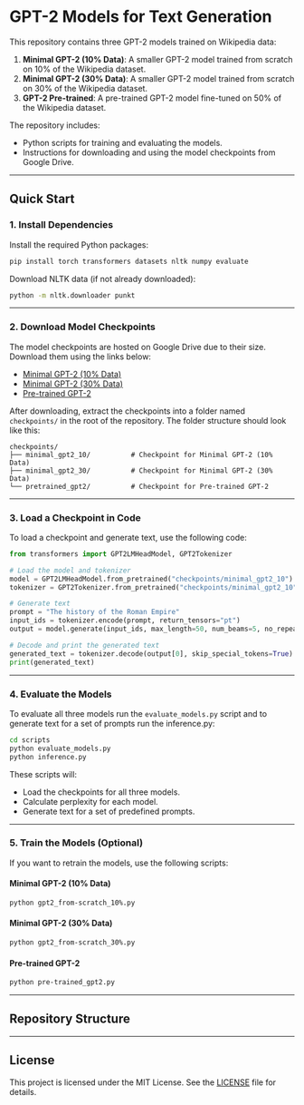 # GPT-2 Models for Text Generation

This repository contains three GPT-2 models trained on Wikipedia data:
1. **Minimal GPT-2 (10% Data)**: A smaller GPT-2 model trained from scratch on 10% of the Wikipedia dataset.
2. **Minimal GPT-2 (30% Data)**: A smaller GPT-2 model trained from scratch on 30% of the Wikipedia dataset.
3. **GPT-2 Pre-trained**: A pre-trained GPT-2 model fine-tuned on 50% of the Wikipedia dataset.

The repository includes:
- Python scripts for training and evaluating the models.
- Instructions for downloading and using the model checkpoints from Google Drive.

---

## **Quick Start**

### **1. Install Dependencies**

Install the required Python packages:
```bash
pip install torch transformers datasets nltk numpy evaluate
```

Download NLTK data (if not already downloaded):
```bash
python -m nltk.downloader punkt
```

---

### **2. Download Model Checkpoints**

The model checkpoints are hosted on Google Drive due to their size. Download them using the links below:

- [Minimal GPT-2 (10% Data)](https://drive.google.com/drive/folders/1JsO7F_5H_J4TUsoQ4O5Mtn5qx3KqYDHx?usp=sharing)
- [Minimal GPT-2 (30% Data)](https://drive.google.com/drive/folders/1h5sA0_Xh3Jxx4iNymlZ6LxoAV_VVtBzR?usp=sharing)
- [Pre-trained GPT-2](https://drive.google.com/drive/folders/1jvwkzk4H3tCzTdBuiparG2qZzsnp2pdL?usp=sharing)

After downloading, extract the checkpoints into a folder named `checkpoints/` in the root of the repository. The folder structure should look like this:
```
checkpoints/
├── minimal_gpt2_10/          # Checkpoint for Minimal GPT-2 (10% Data)
├── minimal_gpt2_30/          # Checkpoint for Minimal GPT-2 (30% Data)
└── pretrained_gpt2/          # Checkpoint for Pre-trained GPT-2
```

---

### **3. Load a Checkpoint in Code**

To load a checkpoint and generate text, use the following code:

```python
from transformers import GPT2LMHeadModel, GPT2Tokenizer

# Load the model and tokenizer
model = GPT2LMHeadModel.from_pretrained("checkpoints/minimal_gpt2_10")
tokenizer = GPT2Tokenizer.from_pretrained("checkpoints/minimal_gpt2_10")

# Generate text
prompt = "The history of the Roman Empire"
input_ids = tokenizer.encode(prompt, return_tensors="pt")
output = model.generate(input_ids, max_length=50, num_beams=5, no_repeat_ngram_size=2, early_stopping=True)

# Decode and print the generated text
generated_text = tokenizer.decode(output[0], skip_special_tokens=True)
print(generated_text)
```

---

### **4. Evaluate the Models**

To evaluate all three models run the `evaluate_models.py` script and to generate text for a set of prompts run the inference.py:

```bash
cd scripts
python evaluate_models.py
python inference.py
```

These scripts will:
- Load the checkpoints for all three models.
- Calculate perplexity for each model.
- Generate text for a set of predefined prompts.

---

### **5. Train the Models (Optional)**

If you want to retrain the models, use the following scripts:

#### **Minimal GPT-2 (10% Data)**
```bash
python gpt2_from-scratch_10%.py
```

#### **Minimal GPT-2 (30% Data)**
```bash
python gpt2_from-scratch_30%.py 
```

#### **Pre-trained GPT-2**
```bash
python pre-trained_gpt2.py
```

---

## **Repository Structure**


---

## **License**

This project is licensed under the MIT License. See the [LICENSE](LICENSE) file for details.
```






